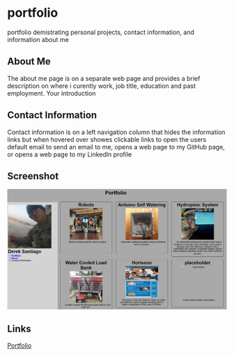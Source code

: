 # portfolio
portfolio demistrating personal projects, contact information, and information about me

## About Me
The about me page is on a separate web page and provides a brief description on where i curently work, job title, education and past employment.
Your introduction

## Contact Information
Contact information is on a left navigation column that hides the information links but when hovered over showes clickable links to open the users default email to send an email to me, opens a web page to my GitHub page, or opens a web page to my LinkedIn profile

## Screenshot

<img alt="screenshot of the website" src="assets/images/portfolio-website-screenshot.png">

## Links

[Portfolio](https://spcsanti1990.github.io/portfolio/ )